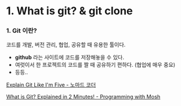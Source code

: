 # 1. What is git? & git clone

### 1. Git 이란?
코드를 개발, 버전 관리, 협업, 공유할 때 유용한 툴이다.
* **github** 라는 사이트에 코드를 저장해놓을 수 있다.
* 여럿이서 한 프로젝트의 코드를 짤 때 공유하기 편하다. (협업에 매우 중요)
* 등등..

[Explain Git Like I'm Five - 노마드 코더](https://youtube.com/watch?v=YFNQwo7iTNc)

[What is Git? Explained in 2 Minutes! - Programming with Mosh](https://youtube.com/watch?v=2ReR1YJrNOM)

